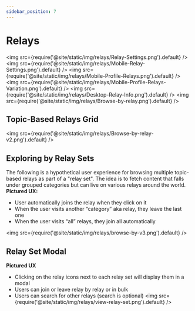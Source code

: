 ```yaml
---
sidebar_position: 7
---
```


# Relays

<img src={require('@site/static/img/relays/Relay-Settings.png').default} />
<img src={require('@site/static/img/relays/Mobile-Relay-Settings.png').default} />
<img src={require('@site/static/img/relays/Mobile-Profile-Relays.png').default} />
<img src={require('@site/static/img/relays/Mobile-Profile-Relays-Variation.png').default} />
<img src={require('@site/static/img/relays/Desktop-Relay-Info.png').default} />
<img src={require('@site/static/img/relays/Browse-by-relay.png').default} />

## Topic-Based Relays Grid
<img src={require('@site/static/img/relays/Browse-by-relay-v2.png').default} />

## Exploring by Relay Sets
The following is a hypothetical user experience for browsing multiple topic-based relays as part of a "relay set". The idea is to fetch content that falls under grouped categories but can live on various relays around the world.
**Pictured UX:**
- User automatically joins the relay when they click on it
- When the user visits another “category” aka relay, they leave the last one
- When the user visits “all” relays, they join all automatically

<img src={require('@site/static/img/relays/browse-by-v3.png').default} />

## Relay Set Modal
**Pictured UX**
- Clicking on the relay icons next to each relay set will display them in a modal
- Users can join or leave relay by relay or in bulk
- Users can search for other relays (search is optional)
<img src={require('@site/static/img/relays/view-relay-set.png').default} />
